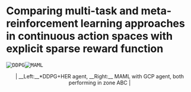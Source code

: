 # Comparing multi-task and meta-reinforcement learning approaches in continuous action spaces with explicit sparse reward function

<kbd>![DDPG](https://media.giphy.com/media/TJhAQ0LZAmiLVhphA9/giphy.gif)</kbd><kbd>![MAML](https://media.giphy.com/media/UWOtisD6E0XfTuW3bm/giphy.gif)</kbd>
<p align="center"> | __Left:__*DDPG+HER agent, __Right:__ MAML with GCP agent, both performing in zone ABC |</p>
